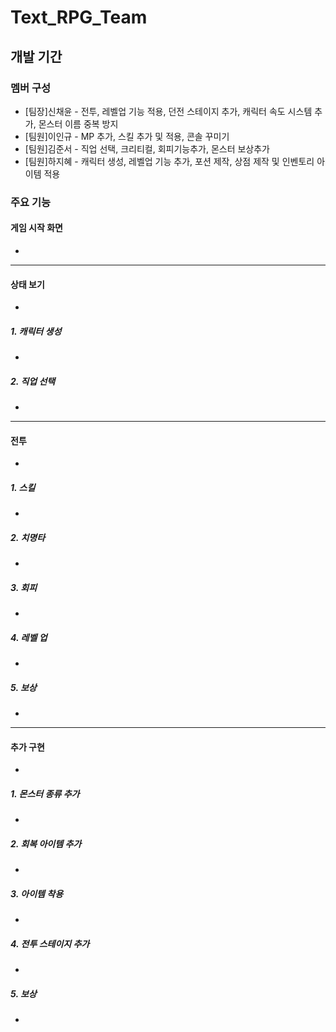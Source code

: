 # Text_RPG_Team
 
## 개발 기간

### 멤버 구성

- [팀장]신채윤 - 전투, 레벨업 기능 적용, 던전 스테이지 추가, 캐릭터 속도 시스템 추가, 몬스터 이름 중복 방지
- [팀원]이인규 - MP 추가, 스킬 추가 및 적용, 콘솔 꾸미기
- [팀원]김준서 - 직업 선택, 크리티컬, 회피기능추가, 몬스터 보상추가
- [팀원]하지혜 - 캐릭터 생성, 레벨업 기능 추가, 포션 제작, 상점 제작 및 인벤토리 아이템 적용

### 주요 기능

#### 게임 시작 화면
-
----
#### 상태 보기
-
##### 1. 캐릭터 생성
-
##### 2. 직업 선택
-
----
#### 전투
-
##### 1. 스킬
-
##### 2. 치명타
-
##### 3. 회피
-
##### 4. 레벨 업
-
##### 5. 보상
-
----
#### 추가 구현
-
##### 1. 몬스터 종류 추가
-
##### 2. 회복 아이템 추가
-
##### 3. 아이템 착용
-
##### 4. 전투 스테이지 추가
-
##### 5. 보상
-
